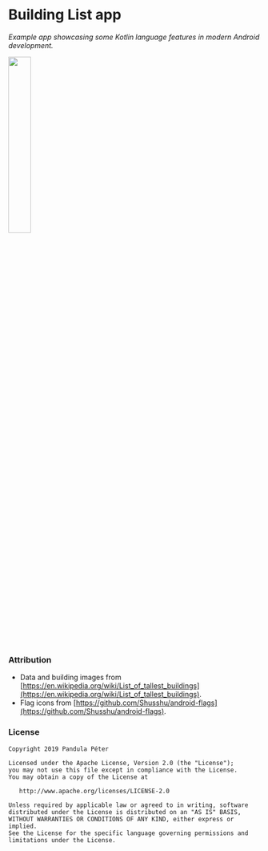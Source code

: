 # Building List app
*Example app showcasing some Kotlin language features in modern Android development.*

<img src="screen_recording.gif" width="30%" />

### Attribution
- Data and building images from [https://en.wikipedia.org/wiki/List_of_tallest_buildings](https://en.wikipedia.org/wiki/List_of_tallest_buildings).
- Flag icons from [https://github.com/Shusshu/android-flags](https://github.com/Shusshu/android-flags).

### License
```
Copyright 2019 Pandula Péter

Licensed under the Apache License, Version 2.0 (the "License");
you may not use this file except in compliance with the License.
You may obtain a copy of the License at

   http://www.apache.org/licenses/LICENSE-2.0

Unless required by applicable law or agreed to in writing, software
distributed under the License is distributed on an "AS IS" BASIS,
WITHOUT WARRANTIES OR CONDITIONS OF ANY KIND, either express or implied.
See the License for the specific language governing permissions and
limitations under the License.
```